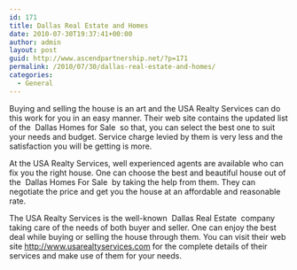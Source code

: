 ```yaml
---
id: 171
title: Dallas Real Estate and Homes
date: 2010-07-30T19:37:41+00:00
author: admin
layout: post
guid: http://www.ascendpartnership.net/?p=171
permalink: /2010/07/30/dallas-real-estate-and-homes/
categories:
  - General
---
```

Buying and selling the house is an art and the USA Realty Services can do this work for you in an easy manner. Their web site contains the updated list of the &nbsp;Dallas Homes for Sale&nbsp; so that, you can select the best one to suit your needs and budget. Service charge levied by them is very less and the satisfaction you will be getting is more.

At the USA Realty Services, well experienced agents are available who can fix you the right house. One can choose the best and beautiful house out of the &nbsp;Dallas Homes For Sale&nbsp; by taking the help from them. They can negotiate the price and get you the house at an affordable and reasonable rate.

The USA Realty Services is the well-known &nbsp;Dallas Real Estate&nbsp; company taking care of the needs of both buyer and seller. One can enjoy the best deal while buying or selling the house through them. You can visit their web site http://www.usarealtyservices.com for the complete details of their services and make use of them for your needs.